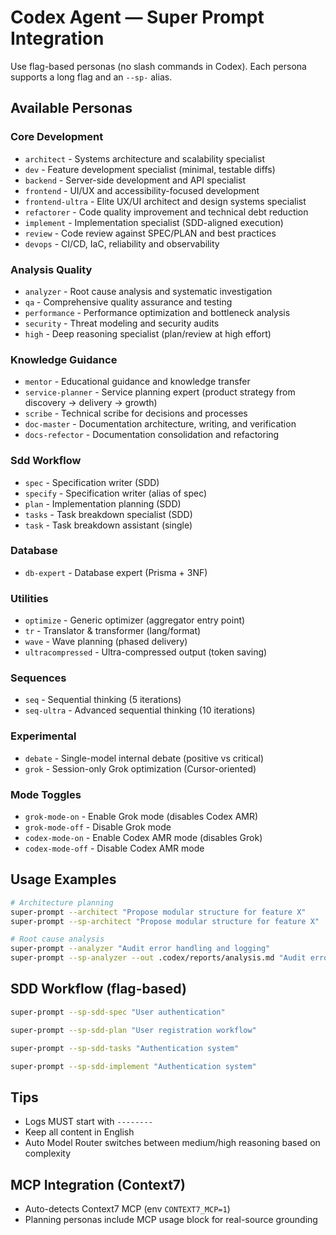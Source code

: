 # Codex Agent — Super Prompt Integration

Use flag-based personas (no slash commands in Codex). Each persona supports a long flag and an `--sp-` alias.

## Available Personas

### Core Development
- `architect` - Systems architecture and scalability specialist
- `dev` - Feature development specialist (minimal, testable diffs)
- `backend` - Server-side development and API specialist
- `frontend` - UI/UX and accessibility-focused development
- `frontend-ultra` - Elite UX/UI architect and design systems specialist
- `refactorer` - Code quality improvement and technical debt reduction
- `implement` - Implementation specialist (SDD-aligned execution)
- `review` - Code review against SPEC/PLAN and best practices
- `devops` - CI/CD, IaC, reliability and observability

### Analysis Quality
- `analyzer` - Root cause analysis and systematic investigation
- `qa` - Comprehensive quality assurance and testing
- `performance` - Performance optimization and bottleneck analysis
- `security` - Threat modeling and security audits
- `high` - Deep reasoning specialist (plan/review at high effort)

### Knowledge Guidance
- `mentor` - Educational guidance and knowledge transfer
- `service-planner` - Service planning expert (product strategy from discovery → delivery → growth)
- `scribe` - Technical scribe for decisions and processes
- `doc-master` - Documentation architecture, writing, and verification
- `docs-refector` - Documentation consolidation and refactoring

### Sdd Workflow
- `spec` - Specification writer (SDD)
- `specify` - Specification writer (alias of spec)
- `plan` - Implementation planning (SDD)
- `tasks` - Task breakdown specialist (SDD)
- `task` - Task breakdown assistant (single)

### Database
- `db-expert` - Database expert (Prisma + 3NF)

### Utilities
- `optimize` - Generic optimizer (aggregator entry point)
- `tr` - Translator & transformer (lang/format)
- `wave` - Wave planning (phased delivery)
- `ultracompressed` - Ultra-compressed output (token saving)

### Sequences
- `seq` - Sequential thinking (5 iterations)
- `seq-ultra` - Advanced sequential thinking (10 iterations)

### Experimental
- `debate` - Single-model internal debate (positive vs critical)
- `grok` - Session-only Grok optimization (Cursor-oriented)

### Mode Toggles
- `grok-mode-on` - Enable Grok mode (disables Codex AMR)
- `grok-mode-off` - Disable Grok mode
- `codex-mode-on` - Enable Codex AMR mode (disables Grok)
- `codex-mode-off` - Disable Codex AMR mode

## Usage Examples

```bash
# Architecture planning
super-prompt --architect "Propose modular structure for feature X"
super-prompt --sp-architect "Propose modular structure for feature X"

# Root cause analysis
super-prompt --analyzer "Audit error handling and logging"
super-prompt --sp-analyzer --out .codex/reports/analysis.md "Audit error handling and logging"
```

## SDD Workflow (flag-based)

```bash
super-prompt --sp-sdd-spec "User authentication"
```

```bash
super-prompt --sp-sdd-plan "User registration workflow"
```

```bash
super-prompt --sp-sdd-tasks "Authentication system"
```

```bash
super-prompt --sp-sdd-implement "Authentication system"
```

## Tips
- Logs MUST start with `--------`
- Keep all content in English
- Auto Model Router switches between medium/high reasoning based on complexity

## MCP Integration (Context7)
- Auto-detects Context7 MCP (env `CONTEXT7_MCP=1`)
- Planning personas include MCP usage block for real-source grounding
